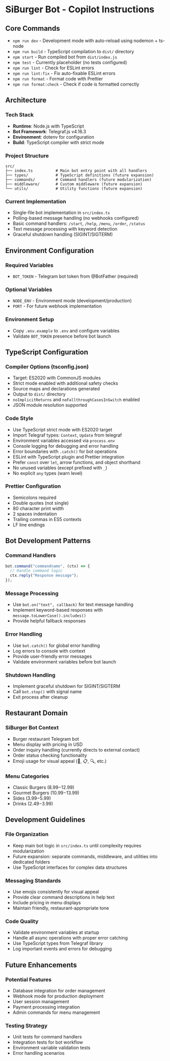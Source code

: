 # SiBurger Bot - Copilot Instructions

## Core Commands

- `npm run dev` - Development mode with auto-reload using nodemon + ts-node
- `npm run build` - TypeScript compilation to `dist/` directory
- `npm start` - Run compiled bot from `dist/index.js`
- `npm test` - Currently placeholder (no tests configured)
- `npm run lint` - Check for ESLint errors
- `npm run lint:fix` - Fix auto-fixable ESLint errors
- `npm run format` - Format code with Prettier
- `npm run format:check` - Check if code is formatted correctly

## Architecture

### Tech Stack

- **Runtime**: Node.js with TypeScript
- **Bot Framework**: Telegraf.js v4.16.3
- **Environment**: dotenv for configuration
- **Build**: TypeScript compiler with strict mode

### Project Structure

```
src/
├── index.ts          # Main bot entry point with all handlers
├── types/            # TypeScript definitions (future expansion)
├── commands/         # Command handlers (future modularization)
├── middleware/       # Custom middleware (future expansion)
└── utils/            # Utility functions (future expansion)
```

### Current Implementation

- Single-file bot implementation in `src/index.ts`
- Polling-based message handling (no webhooks configured)
- Basic command handlers: `/start`, `/help`, `/menu`, `/order`, `/status`
- Text message processing with keyword detection
- Graceful shutdown handling (SIGINT/SIGTERM)

## Environment Configuration

### Required Variables

- `BOT_TOKEN` - Telegram bot token from @BotFather (required)

### Optional Variables

- `NODE_ENV` - Environment mode (development/production)
- `PORT` - For future webhook implementation

### Environment Setup

- Copy `.env.example` to `.env` and configure variables
- Validate `BOT_TOKEN` presence before bot launch

## TypeScript Configuration

### Compiler Options (tsconfig.json)

- Target: ES2020 with CommonJS modules
- Strict mode enabled with additional safety checks
- Source maps and declarations generated
- Output to `dist/` directory
- `noImplicitReturns` and `noFallthroughCasesInSwitch` enabled
- JSON module resolution supported

### Code Style

- Use TypeScript strict mode with ES2020 target
- Import Telegraf types: `Context`, `Update` from telegraf
- Environment variables accessed via `process.env`
- Console logging for debugging and error handling
- Error boundaries with `.catch()` for bot operations
- ESLint with TypeScript plugin and Prettier integration
- Prefer `const` over `let`, arrow functions, and object shorthand
- No unused variables (except prefixed with `_`)
- No explicit `any` types (warn level)

### Prettier Configuration

- Semicolons required
- Double quotes (not single)
- 80 character print width
- 2 spaces indentation
- Trailing commas in ES5 contexts
- LF line endings

## Bot Development Patterns

### Command Handlers

```typescript
bot.command("commandname", (ctx) => {
  // Handle command logic
  ctx.reply("Response message");
});
```

### Message Processing

- Use `bot.on("text", callback)` for text message handling
- Implement keyword-based responses with `message.toLowerCase().includes()`
- Provide helpful fallback responses

### Error Handling

- Use `bot.catch()` for global error handling
- Log errors to console with context
- Provide user-friendly error messages
- Validate environment variables before bot launch

### Shutdown Handling

- Implement graceful shutdown for SIGINT/SIGTERM
- Call `bot.stop()` with signal name
- Exit process after cleanup

## Restaurant Domain

### SiBurger Bot Context

- Burger restaurant Telegram bot
- Menu display with pricing in USD
- Order inquiry handling (currently directs to external contact)
- Order status checking functionality
- Emoji usage for visual appeal (🍔, 📋, 🔍, etc.)

### Menu Categories

- Classic Burgers ($8.99-$12.99)
- Gourmet Burgers ($10.99-$13.99)
- Sides ($3.99-$5.99)
- Drinks ($2.49-$3.99)

## Development Guidelines

### File Organization

- Keep main bot logic in `src/index.ts` until complexity requires modularization
- Future expansion: separate commands, middleware, and utilities into dedicated folders
- Use TypeScript interfaces for complex data structures

### Messaging Standards

- Use emojis consistently for visual appeal
- Provide clear command descriptions in help text
- Include pricing in menu displays
- Maintain friendly, restaurant-appropriate tone

### Code Quality

- Validate environment variables at startup
- Handle all async operations with proper error catching
- Use TypeScript types from Telegraf library
- Log important events and errors for debugging

## Future Enhancements

### Potential Features

- Database integration for order management
- Webhook mode for production deployment
- User session management
- Payment processing integration
- Admin commands for menu management

### Testing Strategy

- Unit tests for command handlers
- Integration tests for bot workflow
- Environment variable validation tests
- Error handling scenarios
